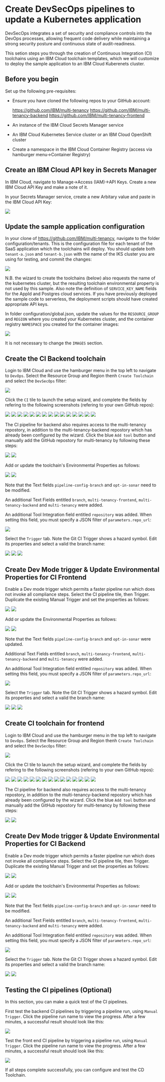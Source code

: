 # Create DevSecOps pipelines to update a Kubernetes application 

DevSecOps integrates a set of security and compliance controls into the DevOps processes, allowing frequent code delivery while maintaining a strong security posture and continuous state of audit-readiness.

This setion steps you through the creation of Continuous Integration (CI) toolchains using an IBM Cloud toolchain templates, which we will customize to deploy the sample application to an IBM Cloud Kuberenets cluster.

## Before you begin

Set up the following pre-requisites:

- Ensure you have cloned the following repos to your GitHub account:

    https://github.com/IBM/multi-tenancy
    https://github.com/IBM/multi-tenancy-backend
    https://github.com/IBM/multi-tenancy-frontend

- An instance of the IBM Cloud Secrets Manager service
- An IBM Cloud Kubernetes Service cluster or an IBM Cloud OpenShift cluster
- Create a namespace in the IBM Cloud Container Registry (access via hamburger menu->Container Registry)


## Create an IBM Cloud API key in Secrets Manager

In IBM Cloud, navigate to Manage->Access (IAM)->API Keys.  Create a new IBM Cloud API Key and make a note of it.

In your Secrets Manager service, create a new Arbitary value and paste in the IBM Cloud API Key:

![](/documentation/images/cicd-k8s/CI-Backend/3.png)


## Update the sample application configuration

In your clone of https://github.com/IBM/multi-tenancy, navigate to the folder configuration/tenants.  This is the configuration file for each tenant of the SaaS application which the toolchains will deploy.  You should update both `tenant-a.json` and `tenant-b.json` with the name of the IKS cluster you are using for testing, and commit the changes:

![](/documentation/images/cicd-k8s/CI-Backend/3a.png)

N.B. the wizard to create the toolchains (below) also requests the name of the kubernetes cluster, but the resulting toolchain environmental property is not used by this sample.  Also note the definition of `SERVICE_KEY_NAME` fields for the AppId and Postgres cloud services.  If you have previously deployed the sample code to serverless, the deployment scripts should have created appropriate API keys.

In folder configuration/global.json, update the values for the `RESOURCE_GROUP` and `REGION` where you created your Kubernetes cluster, and the container registry `NAMESPACE` you created for the container images:  

![](/documentation/images/cicd-k8s/CI-Backend/3b.png)

It is not necessary to change the `IMAGES` section.


## Create the CI Backend toolchain

Login to IBM Cloud and use the hamburger menu in the top left to navigate to `DevOps`.  Select the Resource Group and Region thenh `Create Toolchain` and select the `DevSecOps` filter:

![](/documentation/images/cicd-k8s/CI-Backend/4.png)

Click the `CI` tile to launch the setup wizard, and complete the fields by refering to the following screenshots (refering to your own GitHub repos):

![](/documentation/images/cicd-k8s/CI-Backend/5.png)
![](/documentation/images/cicd-k8s/CI-Backend/6.png)
![](/documentation/images/cicd-k8s/CI-Backend/7.png)
![](/documentation/images/cicd-k8s/CI-Backend/8.png)
![](/documentation/images/cicd-k8s/CI-Backend/9.png)
![](/documentation/images/cicd-k8s/CI-Backend/10.png)
![](/documentation/images/cicd-k8s/CI-Backend/11.png)
![](/documentation/images/cicd-k8s/CI-Backend/12.png)
![](/documentation/images/cicd-k8s/CI-Backend/13.png)
![](/documentation/images/cicd-k8s/CI-Backend/14.png)
![](/documentation/images/cicd-k8s/CI-Backend/15.png)
![](/documentation/images/cicd-k8s/CI-Backend/16.png)
![](/documentation/images/cicd-k8s/CI-Backend/17.png)
![](/documentation/images/cicd-k8s/CI-Backend/18.png)
![](/documentation/images/cicd-k8s/CI-Backend/19.png)


The CI pipeline for backend also requires access to the multi-tenancy repostory, in addition to the multi-tenancy-backend repostory which has already been configured by the wizard.  Click the blue `Add tool` button and manually add the GitHub repostory for multi-tenancy by following these steps:

![](/documentation/images/cicd-k8s/CI-Backend/19a.png)
![](/documentation/images/cicd-k8s/CI-Backend/19b.png)

Add or update the toolchain's Environmental Properties as follows:

![](/documentation/images/cicd-k8s/CI-Backend/20.png)
![](/documentation/images/cicd-k8s/CI-Backend/21.png)

Note that the Text fields `pipeline-config-branch` and `opt-in-sonar` need to be modified.

An additional Text Fields entitled `branch`, `multi-tenancy-frontend`, `multi-tenancy-backend` and `multi-tenancy` were added.

An additional Tool Integration field entitled `repository` was added.  When setting this field, you must specify a JSON filter of `parameters.repo_url`:

![](/documentation/images/cicd-k8s/CI-Backend/21a.png)

Select the `Trigger` tab.  Note the Git CI Trigger shows a hazard symbol.  Edit its properties and select a valid the branch name:

![](/documentation/images/cicd-k8s/CI-Backend/22.png)
![](/documentation/images/cicd-k8s/CI-Backend/23.png)
![](/documentation/images/cicd-k8s/CI-Backend/24.png)

## Create Dev Mode trigger & Update Environmental Properties for CI Frontend

Enable a Dev mode trigger which permits a faster pipeline run which does not invoke all compliance steps.  Select the CI pipeline tile, then Trigger.  Duplicate the existing Manual Trigger and set the properties as follows:

![](/documentation/images/cicd-k8s/CI-Backend/25.png)
![](/documentation/images/cicd-k8s/CI-Backend/26.png)

Add or update the Environmental Properties as follows:

![](/documentation/images/cicd-k8s/CI-Frontend/.png)
![](/documentation/images/cicd-k8s/CI-Frontend/.png)

Note that the Text fields `pipeline-config-branch` and `opt-in-sonar` were updated.

Additional Text Fields entitled `branch`, `multi-tenancy-frontend`, `multi-tenancy-backend` and `multi-tenancy` were added.

An additional Tool Integration field entitled `repository` was added.  When setting this field, you must specify a JSON filter of `parameters.repo_url`:

![](/documentation/images/cicd-k8s/CI-Frontend/.png)

Select the `Trigger` tab.  Note the Git CI Trigger shows a hazard symbol.  Edit its properties and select a valid the branch name:

![](/documentation/images/cicd-k8s/CI-Frontend/22.png)
![](/documentation/images/cicd-k8s/CI-Frontend/23.png)
![](/documentation/images/cicd-k8s/CI-Frontend/24.png)



## Create CI toolchain for frontend

Login to IBM Cloud and use the hamburger menu in the top left to navigate to `DevOps`.  Select the Resource Group and Region thenh `Create Toolchain` and select the `DevSecOps` filter:

![](/documentation/images/cicd-k8s/CI-Backend/4.png)

Click the CI tile to launch the setup wizard, and complete the fields by refering to the following screenshots (refering to your own GitHub repos):

![](/documentation/images/cicd-k8s/CI-Frontend/1.png)
![](/documentation/images/cicd-k8s/CI-Frontend/2.png)
![](/documentation/images/cicd-k8s/CI-Frontend/3.png)
![](/documentation/images/cicd-k8s/CI-Frontend/4.png)
![](/documentation/images/cicd-k8s/CI-Frontend/5.png)
![](/documentation/images/cicd-k8s/CI-Frontend/6.png)
![](/documentation/images/cicd-k8s/CI-Frontend/7.png)
![](/documentation/images/cicd-k8s/CI-Frontend/8.png)
![](/documentation/images/cicd-k8s/CI-Frontend/9.png)
![](/documentation/images/cicd-k8s/CI-Frontend/10.png)
![](/documentation/images/cicd-k8s/CI-Frontend/11.png)
![](/documentation/images/cicd-k8s/CI-Frontend/12.png)
![](/documentation/images/cicd-k8s/CI-Frontend/13.png)
![](/documentation/images/cicd-k8s/CI-Frontend/14.png)
![](/documentation/images/cicd-k8s/CI-Frontend/15.png)

The CI pipeline for backend also requires access to the multi-tenancy repostory, in addition to the multi-tenancy-backend repostory which has already been configured by the wizard.  Click the blue `Add tool` button and manually add the GitHub repostory for multi-tenancy by following these steps:

![](/documentation/images/cicd-k8s/CI-Frontend/15a.png)
![](/documentation/images/cicd-k8s/CI-Frontend/15b.png)

## Create Dev Mode trigger & Update Environmental Properties for CI Backend

Enable a Dev mode trigger which permits a faster pipeline run which does not invoke all compliance steps.  Select the CI pipeline tile, then Trigger.  Duplicate the existing Manual Trigger and set the properties as follows:

![](/documentation/images/cicd-k8s/CI-Frontend/20.png)
![](/documentation/images/cicd-k8s/CI-Frontend/21.png)


Add or update the toolchain's Environmental Properties as follows:

![](/documentation/images/cicd-k8s/CI-Frontend/16.png)
![](/documentation/images/cicd-k8s/CI-Frontend/17.png)

Note that the Text fields `pipeline-config-branch` and `opt-in-sonar` need to be modified.

An additional Text Fields entitled `branch`, `multi-tenancy-frontend`, `multi-tenancy-backend` and `multi-tenancy` were added.

An additional Tool Integration field entitled `repository` was added.  When setting this field, you must specify a JSON filter of `parameters.repo_url`:

![](/documentation/images/cicd-k8s/CI-Frontend/17a.png)

Select the `Trigger` tab.  Note the Git CI Trigger shows a hazard symbol.  Edit its properties and select a valid the branch name:

![](/documentation/images/cicd-k8s/CI-Frontend/18.png)
![](/documentation/images/cicd-k8s/CI-Frontend/19.png)


## Testing the CI pipelines (Optional)

In this section, you can make a quick test of the CI pipelines.

First test the backend CI pipelines by triggering a pipeline run, using `Manual Trigger`.  Click the pipeline run name to view the progress.  After a few minutes, a successful result should look like this:

![](/documentation/images/cicd-k8s/CI-Backend/27.png)

Test the front end CI pipeline by triggering a pipeline run, using `Manual Trigger`.  Click the pipeline run name to view the progress.  After a few minutes, a successful result should look like this:

![](/documentation/images/cicd-k8s/CI-Frontend/22.png)

If all steps complete successfully, you can configure and test the CD Toolchain.

